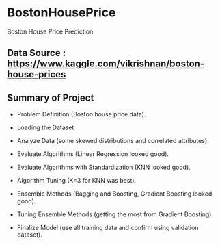 # BostonHousePrice
Boston House Price Prediction 

## Data Source : https://www.kaggle.com/vikrishnan/boston-house-prices 

## Summary of Project 
- Problem Definition (Boston house price data).

- Loading the Dataset

- Analyze Data (some skewed distributions and correlated attributes).

- Evaluate Algorithms (Linear Regression looked good).

- Evaluate Algorithms with Standardization (KNN looked good).

- Algorithm Tuning (K=3 for KNN was best).

- Ensemble Methods (Bagging and Boosting, Gradient Boosting looked good).

- Tuning Ensemble Methods (getting the most from Gradient Boosting).

- Finalize Model (use all training data and confirm using validation dataset).
